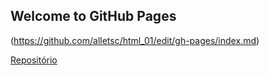 ## Welcome to GitHub Pages

(https://github.com/alletsc/html_01/edit/gh-pages/index.md) 

 <a href='https://alletsc.github.io/html_01/'> Repositório </a>
